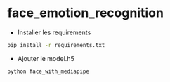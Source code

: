 # face_emotion_recognition

- Installer les requirements
```bash 
pip install -r requirements.txt
```
- Ajouter le model.h5
```bash 
python face_with_mediapipe
```
